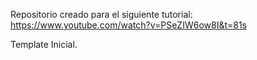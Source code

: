Repositorio creado para el siguiente tutorial:
https://www.youtube.com/watch?v=PSeZIW6ow8I&t=81s

Template Inicial.
